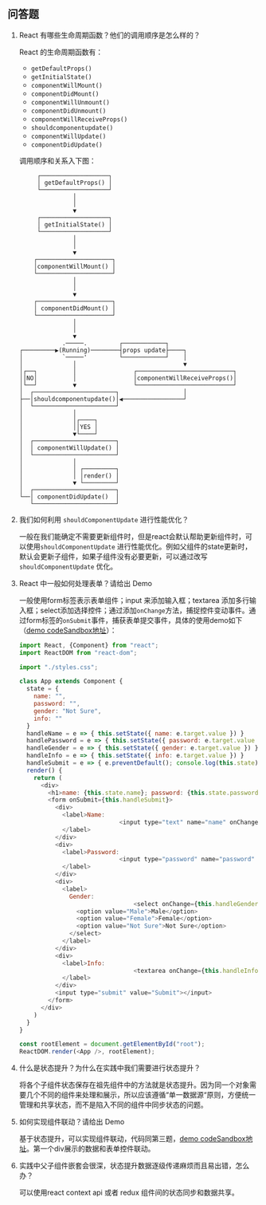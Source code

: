 ## 问答题

1. React 有哪些生命周期函数？他们的调用顺序是怎么样的？

    React 的生命周期函数有：
    
    - `getDefaultProps()`
    - `getInitialState()`
    - `componentWillMount()`
    - `componentDidMount()`
    - `componentWillUnmount()`
    - `componentDidUnmount()`
    - `componentWillReceiveProps()`
    - `shouldcomponentupdate()`
    - `componentWillUpdate()`
    - `componentDidUpdate()`
    	
    调用顺序和关系入下图：
    
    ```
         ┌───────────────────┐                                   
         │ getDefaultProps() │                                   
         └───────────────────┘                                   
                   │                                             
                   │                                             
                   ▼                                             
         ┌───────────────────┐                                   
         │ getInitialState() │                                   
         └───────────────────┘                                   
                   │                                             
                   │                                             
                   ▼                                             
        ┌─────────────────────┐                                  
        │componentWillMount() │                                  
        └─────────────────────┘                                  
                   │                                             
                   │                                             
                   ▼                                             
        ┌─────────────────────┐                                  
        │ componentDidMount() │                                  
        └─────────────────────┘                                  
                   │                                             
                   │                                             
                   ▼                                             
                .─────.         ┌────────────┐                   
    ┌─────────▶(Running)────────┤props update├────┐              
    │           `─────'         └────────────┘    │              
    │              │                              ▼              
    │┌──┐          │                ┌───────────────────────────┐
    ││NO│          │                │componentWillReceiveProps()│
    │└──┘          ▼                └───────────────────────────┘
    │  ┌───────────────────────┐                  │              
    ├──│shouldcomponentupdate()│◀─────────────────┘              
    │  └───────────────────────┘                                 
    │              │                                             
    │              │┌────┐                                       
    │              ││YES │                                       
    │              ▼└────┘                                       
    │  ┌───────────────────────┐                                 
    │  │ componentWillUpdate() │                                 
    │  └───────────────────────┘                                 
    │              │                                             
    │              │ ┌─────────┐                                 
    │              │ │render() │                                 
    │              ▼ └─────────┘                                 
    │  ┌───────────────────────┐                                 
    └──│ componentDidUpdate()  │                                 
       └───────────────────────┘                                 
    ```

2. 我们如何利用 `shouldComponentUpdate` 进行性能优化？

    一般在我们能确定不需要更新组件时，但是react会默认帮助更新组件时，可以使用`shouldComponentUpdate` 进行性能优化。例如父组件的state更新时，默认会更新子组件，如果子组件没有必要更新，可以通过改写`shouldComponentUpdate` 优化。

3. React 中一般如何处理表单？请给出 Demo

    一般使用form标签表示表单组件；input 来添加输入框；textarea 添加多行输入框；select添加选择控件；通过添加`onChange`方法，捕捉控件变动事件。通过form标签的`onSubmit`事件，捕获表单提交事件，具体的使用demo如下（[demo codeSandbox地址](https://codesandbox.io/s/zro11y25ll)）：
    
    ```javascript
    import React, {Component} from "react";
    import ReactDOM from "react-dom";
    
    import "./styles.css";
    
    class App extends Component {
      state = {
        name: "",
        password: "",
        gender: "Not Sure",
        info: ""
      }
      handleName = e => { this.setState({ name: e.target.value }) }
      handlePassword = e => { this.setState({ password: e.target.value }) }
      handleGender = e => { this.setState({ gender: e.target.value }) }
      handleInfo = e => { this.setState({ info: e.target.value }) }
      handleSubmit = e => { e.preventDefault(); console.log(this.state) }
      render() {
        return (
          <div>
            <h1>name: {this.state.name}; password: {this.state.password}; gender:{this.state.gender}; info: {this.state.info}</h1>
            <form onSubmit={this.handleSubmit}>
              <div>
                <label>Name:
                                <input type="text" name="name" onChange={this.handleName}></input>
                </label>
              </div>
              <div>
                <label>Password:
                                <input type="password" name="password" onChange={this.handlePassword}></input>
                </label>
              </div>
              <div>
                <label>
                  Gender:
                                    <select onChange={this.handleGender} value={this.state.gender}>
                    <option value="Male">Male</option>
                    <option value="Female">Female</option>
                    <option value="Not Sure">Not Sure</option>
                  </select>
                </label>
              </div>
              <div>
                <label>Info:
                                    <textarea onChange={this.handleInfo}></textarea>
                </label>
              </div>
              <input type="submit" value="Submit"></input>
            </form>
          </div>
        )
      }
    }
    
    const rootElement = document.getElementById("root");
    ReactDOM.render(<App />, rootElement);
    ```

4. 什么是状态提升？为什么在实践中我们需要进行状态提升？

    将各个子组件状态保存在祖先组件中的方法就是状态提升。因为同一个对象需要几个不同的组件来处理和展示，所以应该遵循“单一数据源“原则，方便统一管理和共享状态，而不是陷入不同的组件中同步状态的问题。

5. 如何实现组件联动？请给出 Demo

    基于状态提升，可以实现组件联动，代码同第三题，[demo codeSandbox地址](https://codesandbox.io/s/zro11y25ll)。第一个div展示的数据和表单控件联动。

6. 实践中父子组件嵌套会很深，状态提升数据逐级传递麻烦而且易出错，怎么办？

    可以使用react context api 或者 redux 组件间的状态同步和数据共享。

